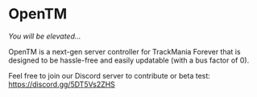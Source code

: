 # OpenTM

  *You will be elevated...*

OpenTM is a next-gen server controller for TrackMania Forever that is designed to be hassle-free and easily updatable (with a bus factor of 0).

Feel free to join our Discord server to contribute or beta test:
https://discord.gg/5DT5Vs2ZHS
